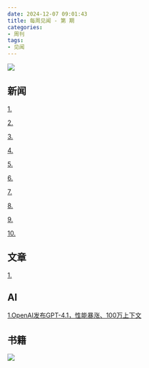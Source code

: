 ```yaml
---
date: 2024-12-07 09:01:43
title: 每周见闻 - 第 期
categories:
- 周刊
tags:
- 见闻
---
```

![](/images/2025/)

## 新闻
[1.]()

[2.]()

[3.]()

[4.]()

[5.]()

[6.]()

[7.]()

[8.]()

[9.]()

[10.]()

## 文章
[1.]()

## AI
[1.OpenAI发布GPT-4.1，性能暴涨、100万上下文](https://mp.weixin.qq.com/s/Dfnh2JBZkpouQMxnRDZW8g)


## 书籍

![](/images/2025/)
